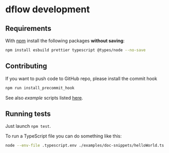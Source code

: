 # dflow development

## Requirements

With [npm](https://www.npmjs.com/) install the following packages **without saving**:

```sh
npm install esbuild prettier typescript @types/node --no-save
```

## Contributing

If you want to push code to GitHub repo, please install the commit hook

```sh
npm run install_precommit_hook
```

See also _example_ scripts listed [here](./examples/README.md).

## Running tests

Just launch `npm test`.

To run a TypeScript file you can do something like this:

```sh
node --env-file .typescript.env ./examples/doc-snippets/helloWorld.ts
```

